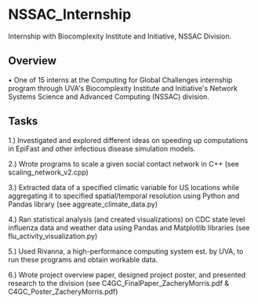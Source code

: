 # NSSAC_Internship
Internship with Biocomplexity Institute and Initiative, NSSAC Division.

## Overview
• One of 15 interns at the Computing for Global Challenges internship program through UVA's Biocomplexity Institute and Initiative's Network Systems Science and Advanced Computing (NSSAC) division.

## Tasks
1.) Investigated and explored different ideas on speeding up computations in EpiFast and other infectious disease simulation models.

2.) Wrote programs to scale a given social contact network in C++ (see scaling_network_v2.cpp)

3.) Extracted data of a specified climatic variable for US locations while aggregating it to specified spatial/temporal resolution using Python and Pandas library (see aggreate_climate_data.py)

4.) Ran statistical analysis (and created visualizations) on CDC state level influenza data and weather data using Pandas and Matplotlib libraries (see flu_activity_visualization.py)

5.) Used Rivanna, a high-performance computing system est. by UVA, to run these programs and obtain workable data.

6.) Wrote project overview paper, designed project poster, and presented research to the division (see C4GC_FinalPaper_ZacheryMorris.pdf & C4GC_Poster_ZacheryMorris.pdf)
